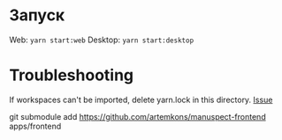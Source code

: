 # Запуск
Web: `yarn start:web`
Desktop: `yarn start:desktop`

# Troubleshooting
If workspaces can't be imported, delete yarn.lock in this directory. [Issue](https://github.com/yarnpkg/berry/issues/839)

git submodule add https://github.com/artemkons/manuspect-frontend apps/frontend

